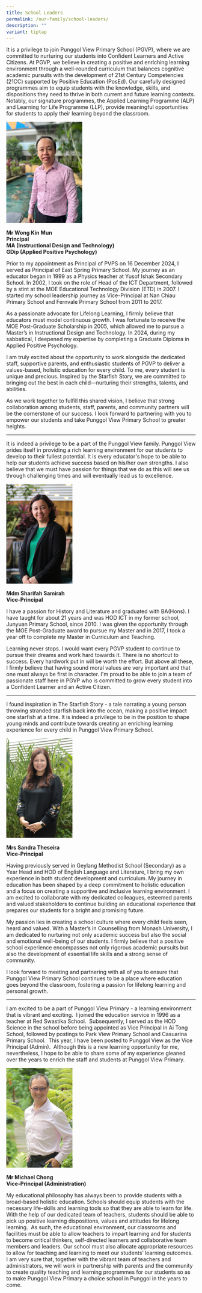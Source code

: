 ```yaml
---
title: School Leaders
permalink: /our-family/school-leaders/
description: ""
variant: tiptap
---
```

<p>It is a privilege to join Punggol View Primary School (PGVP), where we
are committed to nurturing our students into Confident Learners and Active
Citizens. At PGVP, we believe in creating a positive and enriching learning
environment through a well-rounded curriculum that balances cognitive academic
pursuits with the development of 21st Century Competencies (21CC) supported
by Positive Education (PosEd). Our carefully designed programmes aim to
equip students with the knowledge, skills, and dispositions they need to
thrive in both current and future learning contexts. Notably, our signature
programmes, the Applied Learning Programme (ALP) and Learning for Life
Programme (LLP), provide meaningful opportunities for students to apply
their learning beyond the classroom.</p>
<div class="isomer-image-wrapper">
<img style="width: 40%;" height="auto" width="100%" alt="" src="/images/Mr_Wong_P.jpg">
</div>
<p><strong>Mr Wong Kin Mun</strong>
<br><strong>Principal</strong>
<br><strong>MA (Instructional Design and Technology)</strong>
<br><strong>GDip (Applied Positive Psychology)</strong>
</p>
<p>Prior to my appointment as Principal of PVPS on 16 December 2024, I served
as Principal of East Spring Primary School. My journey as an educator began
in 1999 as a Physics teacher at Yusof Ishak Secondary School. In 2002,
I took on the role of Head of the ICT Department, followed by a stint at
the MOE Educational Technology Division (ETD) in 2007. I started my school
leadership journey as Vice-Principal at Nan Chiau Primary School and Fernvale
Primary School from 2011 to 2017.</p>
<p>As a passionate advocate for Lifelong Learning, I firmly believe that
educators must model continuous growth. I was fortunate to receive the
MOE Post-Graduate Scholarship in 2005, which allowed me to pursue a Master’s
in Instructional Design and Technology. In 2024, during my sabbatical,
I deepened my expertise by completing a Graduate Diploma in Applied Positive
Psychology.</p>
<p>I am truly excited about the opportunity to work alongside the dedicated
staff, supportive parents, and enthusiastic students of PGVP to deliver
a values-based, holistic education for every child. To me, every student
is unique and precious. Inspired by the Starfish Story, we are committed
to bringing out the best in each child—nurturing their strengths, talents,
and abilities.</p>
<p>As we work together to fulfill this shared vision, I believe that strong
collaboration among students, staff, parents, and community partners will
be the cornerstone of our success. I look forward to partnering with you
to empower our students and take Punggol View Primary School to greater
heights.</p>
<hr>
<p>It is indeed a privilege to be a part of the Punggol View family. Punggol
View prides itself in providing a rich learning environment for our students
to develop to their fullest potential. It is every educator's hope to be
able to help our students achieve success based on his/her own strengths.
I also believe that we must have passion for things that we do as this
will see us through challenging times and will eventually lead us to excellence.</p>
<div class="isomer-image-wrapper">
<img style="width:35%;" height="auto" width="100%" alt="Mdm Sharifah Samirah" src="/images/Mdm%20Sharifah%20Samirah.jpg">
</div>
<p><strong>Mdm Sharifah Samirah<br>Vice-Principal</strong>
</p>
<p>I have a passion for History and Literature and graduated with BA(Hons).
I have taught for about 21 years and was HOD ICT in my former school, Junyuan
Primary School, since 2010. I was given the opportunity through the MOE
Post-Graduate award to pursue my Master and in 2017, I took a year off
to complete my Master in Curriculum and Teaching.</p>
<p>Learning never stops. I would want every PGVP student to continue to pursue
their dreams and work hard towards it. There is no shortcut to success.
Every hardwork put in will be worth the effort. But above all these, I
firmly believe that having sound moral values are very important and that
one must always be first in character. I'm proud to be able to join a team
of passionate staff here in PGVP who is committed to grow every student
into a Confident Learner and an Active Citizen.</p>
<hr>
<p>I found inspiration in The Starfish Story - a tale narrating a young person
throwing stranded starfish back into the ocean, making a positive impact
one starfish at a time. It is indeed a privilege to be in the position
to shape young minds and contribute towards creating an enriching learning
experience for every child in Punggol View Primary School.</p>
<p></p>
<div class="isomer-image-wrapper">
<img style="width: 35%" height="auto" width="100%" alt="" src="/images/Mrs_Sandra_Theseira.jpg">
</div>
<p><strong>Mrs Sandra Theseira<br>Vice-Principal</strong>
</p>
<p>Having previously served in Geylang Methodist School (Secondary) as a
Year Head and HOD of English Language and Literature, I bring my own experience
in both student development and curriculum. My journey in education has
been shaped by a deep commitment to holistic education and a focus on creating
a supportive and inclusive learning environment. I am excited to collaborate
with my dedicated colleagues, esteemed parents and valued stakeholders
to continue building an educational experience that prepares our students
for a bright and promising future.</p>
<p>My passion lies in creating a school culture where every child feels seen,
heard and valued. With a Master’s in Counselling from Monash University,
I am dedicated to nurturing not only academic success but also the social
and emotional well-being of our students. I firmly believe that a positive
school experience encompasses not only rigorous academic pursuits but also
the development of essential life skills and a strong sense of community.</p>
<p>I look forward to meeting and partnering with all of you to ensure that
Punggol View Primary School continues to be a place where education goes
beyond the classroom, fostering a passion for lifelong learning and personal
growth.</p>
<hr>
<p>I am excited to be a part of Punggol View Primary - a learning environment
that is vibrant and exciting.&nbsp; I joined the education service in 1996
as a teacher at Red Swastika School.&nbsp; Subsequently, I served as the
HOD Science in the school before being appointed as Vice Principal in Ai
Tong School, followed by postings to Park View Primary School and Casuarina
Primary School.&nbsp; This year, I have been posted to Punggol View as
the Vice Principal (Admin).&nbsp; Although this is a new learning opportunity
for me, nevertheless, I hope to be able to share some of my experience
gleaned over the years to enrich the staff and students at Punggol View
Primary.</p>
<div class="isomer-image-wrapper">
<img style="width:35%;" height="auto" width="100%" alt="Mr Michael Chong" src="/images/Mr%20Michael%20Chong.jpg">
</div>
<p><strong>Mr Michael Chong<br>Vice-Principal (Administration)</strong>
</p>
<p>My educational philosophy has always been to provide students with a broad-based
holistic education. Schools should equip students with the necessary life-skills
and learning tools so that they are able to learn for life. With the help
of our dedicated team of teachers, students should be able to pick up positive
learning dispositions, values and attitudes for lifelong learning.&nbsp;
As such, the educational environment, our classrooms and facilities must
be able to allow teachers to impart learning and for students to become
critical thinkers, self-directed learners and collaborative team members
and leaders. Our school must also allocate appropriate resources to allow
for teaching and learning to meet our students’ learning outcomes.&nbsp;
I am very sure that, together with the vibrant team of teachers and administrators,
we will work in partnership with parents and the community to create quality
teaching and learning programmes for our students so as to make Punggol
View Primary a choice school in Punggol in the years to come.</p>
